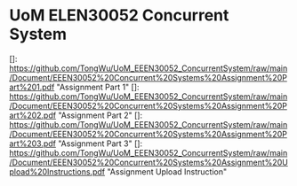 # UoM ELEN30052 Concurrent System

[]: https://github.com/TongWu/UoM_EEEN30052_ConcurrentSystem/raw/main/Document/EEEN30052%20Concurrent%20Systems%20Assignment%20Part%201.pdf	"Assignment Part 1"
[]: https://github.com/TongWu/UoM_EEEN30052_ConcurrentSystem/raw/main/Document/EEEN30052%20Concurrent%20Systems%20Assignment%20Part%202.pdf	"Assignment Part 2"
[]: https://github.com/TongWu/UoM_EEEN30052_ConcurrentSystem/raw/main/Document/EEEN30052%20Concurrent%20Systems%20Assignment%20Part%203.pdf	"Assignment Part 3"
[]: https://github.com/TongWu/UoM_EEEN30052_ConcurrentSystem/raw/main/Document/EEEN30052%20Concurrent%20Systems%20Assignment%20Upload%20Instructions.pdf	"Assignment Upload Instruction"

